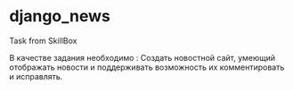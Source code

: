 # django_news
Task from SkillBox

В качестве задания необходимо :
Создать новостной сайт, умеющий отображать новости и поддерживать
возможность их комментировать и исправлять.
